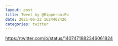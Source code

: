 ```yaml
--- 
layout: post 
title: Tweet by @RipperoniPo 
date: 2021-06-22 1624402426 
categories: twitter 
--- 
```

https://twitter.com/o/status/1407471882346061824
